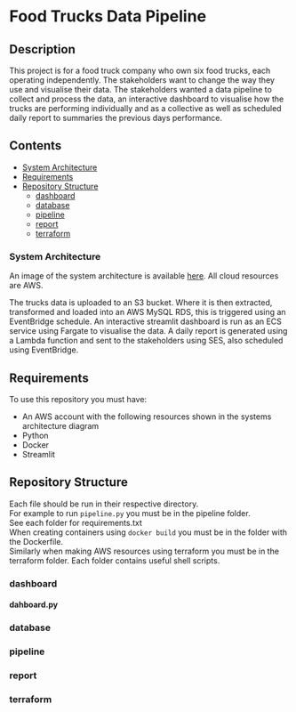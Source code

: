 # Food Trucks Data Pipeline

## Description

This project is for a food truck company who own six food trucks, each operating independently. The stakeholders want to change the way they use and visualise their data. The stakeholders wanted a data pipeline to collect and process the data, an interactive dashboard to visualise how the trucks are performing individually and as a collective as well as scheduled daily report to summaries the previous days performance.

## Contents
- [System Architecture](#system-architecture)
- [Requirements](#requirements)
- [Repository Structure](#repository-structure)
    - [dashboard](#dahboard)
    - [database](#database)
    - [pipeline](#pipeline)
    - [report](#report)
    - [terraform](#terraform)


### System Architecture 
An image of the system architecture is available [here](system_architecture.png). All cloud resources are AWS.

The trucks data is uploaded to an S3 bucket. Where it is then extracted, transformed and loaded into an AWS MySQL RDS, this is triggered using an EventBridge schedule.  An interactive streamlit dashboard is run as an ECS service using Fargate to visualise the data. A daily report is generated using a Lambda function and sent to the stakeholders using SES, also scheduled using EventBridge.

## Requirements

To use this repository you must have:
- An AWS account with the following resources shown in the systems architecture diagram
- Python
- Docker
- Streamlit


## Repository Structure
Each file should be run in their respective directory.\
For example to run `pipeline.py` you must be in the pipeline folder.\
See each folder for requirements.txt\
When creating containers using `docker build` you must be in the folder with the Dockerfile.\
Similarly when making AWS resources using terraform you must be in the terraform folder. 
Each folder contains useful shell scripts.

### dashboard

#### dahboard.py


### database


### pipeline


### report


### terraform
